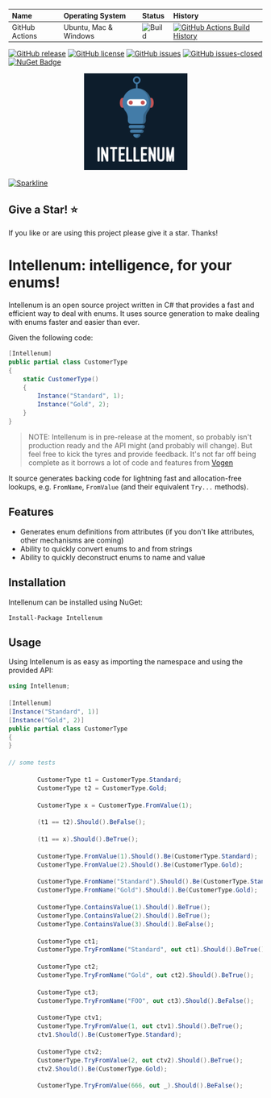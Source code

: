 | Name           | Operating System      | Status                                                                              | History                                                                                                                                                                            |
|:---------------|:----------------------|:------------------------------------------------------------------------------------|:-----------------------------------------------------------------------------------------------------------------------------------------------------------------------------------|
| GitHub Actions | Ubuntu, Mac & Windows | ![Build](https://github.com/stevedunn/intellenum/actions/workflows/build.yaml/badge.svg) | [![GitHub Actions Build History](https://buildstats.info/github/chart/SteveDunn/intellenum?branch=main&includeBuildsFromPullRequest=false)](https://github.com/SteveDunn/intellenum/actions) |

 [![GitHub release](https://img.shields.io/github/release/stevedunn/intellenum.svg)](https://GitHub.com/stevedunn/intellenum/releases/) [![GitHub license](https://img.shields.io/github/license/stevedunn/intellenum.svg)](https://github.com/SteveDunn/intellenum/blob/main/LICENSE) 
[![GitHub issues](https://img.shields.io/github/issues/Naereen/StrapDown.js.svg)](https://GitHub.com/stevedunn/intellenum/issues/) [![GitHub issues-closed](https://img.shields.io/github/issues-closed/Naereen/StrapDown.js.svg)](https://GitHub.com/stevedunn/intellenum/issues?q=is%3Aissue+is%3Aclosed) 
[![NuGet Badge](https://buildstats.info/nuget/intellenum)](https://www.nuget.org/packages/Intellenum/)

<p align="center">
  <img src="./assets/intellenum.png" alt="The Intellenum logo">
</p>

[![Sparkline](https://stars.medv.io/stevedunn/intellenum.svg)](https://stars.medv.io/stevedunn/intellenum)
## Give a Star! :star:
If you like or are using this project please give it a star. Thanks!

# Intellenum: intelligence, for your enums!

Intellenum is an open source project written in C# that provides a fast and efficient way to deal with enums. 
It uses source generation to make dealing with enums faster and easier than ever.

Given the following code:

```csharp
[Intellenum]
public partial class CustomerType
{
    static CustomerType()
    {
        Instance("Standard", 1);
        Instance("Gold", 2);
    }
}
```

> NOTE: Intellenum is in pre-release at the moment, so probably isn't production ready and the API might (and probably will change).
> But feel free to kick the tyres and provide feedback. It's not far off being complete as it borrows a lot of code and features from [Vogen](https://github.com/SteveDunn/Vogen)

It source generates backing code for lightning fast and allocation-free lookups, e.g. `FromName`, `FromValue` (and their equivalent `Try...` methods).

## Features

* Generates enum definitions from attributes (if you don't like attributes, other mechanisms are coming)
* Ability to quickly convert enums to and from strings
* Ability to quickly deconstruct enums to name and value

## Installation

Intellenum can be installed using NuGet:

```
Install-Package Intellenum
```

## Usage

Using Intellenum is as easy as importing the namespace and using the provided API:

```csharp
using Intellenum;

[Intellenum]
[Instance("Standard", 1)]
[Instance("Gold", 2)]
public partial class CustomerType
{
}

// some tests

        CustomerType t1 = CustomerType.Standard;
        CustomerType t2 = CustomerType.Gold;

        CustomerType x = CustomerType.FromValue(1);

        (t1 == t2).Should().BeFalse();

        (t1 == x).Should().BeTrue();

        CustomerType.FromValue(1).Should().Be(CustomerType.Standard);
        CustomerType.FromValue(2).Should().Be(CustomerType.Gold);

        CustomerType.FromName("Standard").Should().Be(CustomerType.Standard);
        CustomerType.FromName("Gold").Should().Be(CustomerType.Gold);

        CustomerType.ContainsValue(1).Should().BeTrue();
        CustomerType.ContainsValue(2).Should().BeTrue();
        CustomerType.ContainsValue(3).Should().BeFalse();

        CustomerType ct1;
        CustomerType.TryFromName("Standard", out ct1).Should().BeTrue();

        CustomerType ct2;
        CustomerType.TryFromName("Gold", out ct2).Should().BeTrue();

        CustomerType ct3;
        CustomerType.TryFromName("FOO", out ct3).Should().BeFalse();

        CustomerType ctv1;
        CustomerType.TryFromValue(1, out ctv1).Should().BeTrue();
        ctv1.Should().Be(CustomerType.Standard);

        CustomerType ctv2;
        CustomerType.TryFromValue(2, out ctv2).Should().BeTrue();
        ctv2.Should().Be(CustomerType.Gold);

        CustomerType.TryFromValue(666, out _).Should().BeFalse();


```
